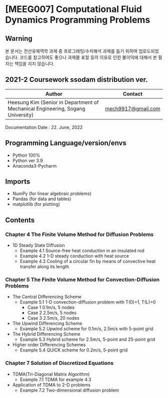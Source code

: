 # [MEEG007] Computational Fluid Dynamics Programming Problems
## Warning
본 문서는 전산유체역학 과제 중 프로그래밍/수치해석 과제를 돕기 위하여 업로드되었습니다. 코드를 참고하여도 좋으나 과제물 표절 등의 이유로 인한 불이익에 대해서 본 필자는 책임을 지지 않습니다.
## 2021-2 Coursework ssodam distribution ver.
Author|Contact
---|---
Heesung Kim (Senior in Department of Mechanical Engineering, Sogang University)|mech9917@gmail.com

Documentation Date : 22. June, 2022

## Programming Language/version/envs
- Python 100%
- Python ver 3.9
- Anaconda3-Pycharm

## Imports
- NumPy (for linear algebraic problems)
- Pandas (for data and tables)
- matplotlib (for plotting)

## Contents
### Chapter 4 The Finite Volume Method for Diffusion Problems
  - 1D Steady State Diffusion
    - Example 4.1 Source-free heat conduction in an insulated rod
    - Example 4.2 1-D steady conduction with heat source
    - Example 4.3 Cooling of a circular fin by means of convective heat transfer along its length
### Chapter 5 The Finite Volume Method for Convection-Diffusion Problems
  - The Central Differencing Scheme
    - Example 5.1 1-D convection-diffusion problem with T(0)=1, T(L)=0
      - Case 1 0.1m/s, 5 nodes
      - Case 2 2.5m/s, 5 nodes
      - Case 3 2.5m/s, 20 nodes
  - The Upwind Differencing Scheme
    - Example 5.2 Upwind scheme for 0.1m/s, 2.5m/s with 5-point grid
  - The Hybrid Differencing Scheme
    - Example 5.3 Hybrid scheme for 2.5m/s, 5-point and 25-point grid
  - Higher order Differencing Schemes
    - Example 5.4 QUICK scheme for 0.2m/s, 5-point grid
### Chapter 7 Solution of Discretized Equations
  - TDMA(Tri-Diagonal Matrix Algorithm)
    - Example 7.1 TDMA for example 4.3
  - Application of TDMA to 2-D problems
    - Example 7.2 Two-dimensional diffusion problem
